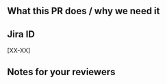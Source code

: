<!--
  !!!! README !!!! Please fill this out.

  Please follow the PR naming conventions: 
  https://outreach-io.atlassian.net/wiki/spaces/EN/pages/1902444645/Conventional+Commits
-->


<!-- A short description of what your PR does and what it solves. -->
## What this PR does / why we need it



<!--- Block(jiraPrefix) --->
## Jira ID

[XX-XX]
<!--- EndBlock(jiraPrefix) --->

<!-- Notes that may be helpful for anyone reviewing this PR -->
## Notes for your reviewers



<!--- Block(custom) -->

<!--- EndBlock(custom) -->
